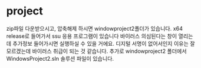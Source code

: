 # project
zip파일 다운받으시고, 압축해제 하시면 windowproject2폴더가 있습니다. x64 release로 들어가서 ssu 응용 프로그램이 있습니다 바이러스 의심된다는 창이 열리는데 추가정보 들어가시면 실행하실 수 있을 거에요. 
디지털 서명이 없어서인지 이유는 잘 모르겠는데 바이러스 취급이 되는 것 같습니다.
추가로 windowproject2 폴더에서 WindowsProject2.sln 솔루션 파일이 있습니다. 

